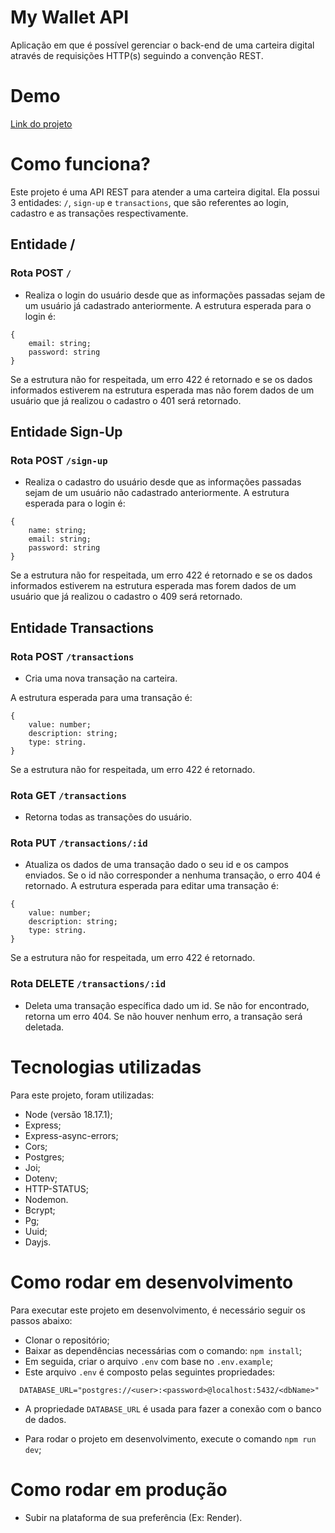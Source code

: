 # My Wallet API

Aplicação em que é possível gerenciar o back-end de uma carteira digital através de requisições HTTP(s) seguindo a convenção REST.

# Demo
[Link do projeto](https://mywalletapi-af8b.onrender.com)

# Como funciona?

Este projeto é uma API REST para atender a uma carteira digital. Ela possui 3 entidades: `/`, `sign-up` e `transactions`, que são referentes ao login, cadastro e as transações respectivamente.

## Entidade /

### Rota POST `/`

 - Realiza o login do usuário desde que as informações passadas sejam de um usuário já cadastrado anteriormente. A estrutura esperada para o login é:
```
{
	email: string;
	password: string
}
```
Se a estrutura não for respeitada, um erro 422 é retornado e se os dados informados estiverem na estrutura esperada mas não forem dados de um usuário que já realizou o cadastro o 401 será retornado.

## Entidade Sign-Up

### Rota POST `/sign-up`

 - Realiza o cadastro do usuário desde que as informações passadas sejam de um usuário não cadastrado anteriormente. A estrutura esperada para o login é:
```
{
    name: string;
	email: string;
	password: string
}
```
Se a estrutura não for respeitada, um erro 422 é retornado e se os dados informados estiverem na estrutura esperada mas forem dados de um usuário que já realizou o cadastro o 409 será retornado.

## Entidade Transactions

### Rota POST `/transactions`

- Cria uma nova transação na carteira. 

A estrutura esperada para uma transação é:
```
{
	value: number;
	description: string;
    type: string.
}
```
Se a estrutura não for respeitada, um erro 422 é retornado.

### Rota GET `/transactions`

- Retorna todas as transações do usuário.

### Rota PUT `/transactions/:id`

- Atualiza os dados de uma transação dado o seu id e os campos enviados. Se o id não corresponder a nenhuma transação, o erro 404 é retornado. A estrutura esperada para editar uma transação é:
```
{
	value: number;
	description: string;
    type: string.
}
```

Se a estrutura não for respeitada, um erro 422 é retornado.


### Rota DELETE `/transactions/:id`

- Deleta uma transação específica dado um id. Se não for encontrado, retorna um erro 404. Se não houver nenhum erro, a transação será deletada.


# Tecnologias utilizadas
Para este projeto, foram utilizadas:

- Node (versão 18.17.1);
- Express;
- Express-async-errors;
- Cors;
- Postgres;
- Joi;
- Dotenv;
- HTTP-STATUS;
- Nodemon. 
- Bcrypt;
- Pg;
- Uuid;
- Dayjs.

# Como rodar em desenvolvimento
Para executar este projeto em desenvolvimento, é necessário seguir os passos abaixo:

- Clonar o repositório;
- Baixar as dependências necessárias com o comando: `npm install`;
- Em seguida, criar o arquivo `.env` com base no `.env.example`;
- Este arquivo `.env` é composto pelas seguintes propriedades:
```
  DATABASE_URL="postgres://<user>:<password>@localhost:5432/<dbName>"
```
- A propriedade `DATABASE_URL` é usada para fazer a conexão com o banco de dados.

- Para rodar o projeto em desenvolvimento, execute o comando `npm run dev`;

# Como rodar em produção
- Subir na plataforma de sua preferência (Ex: Render).
